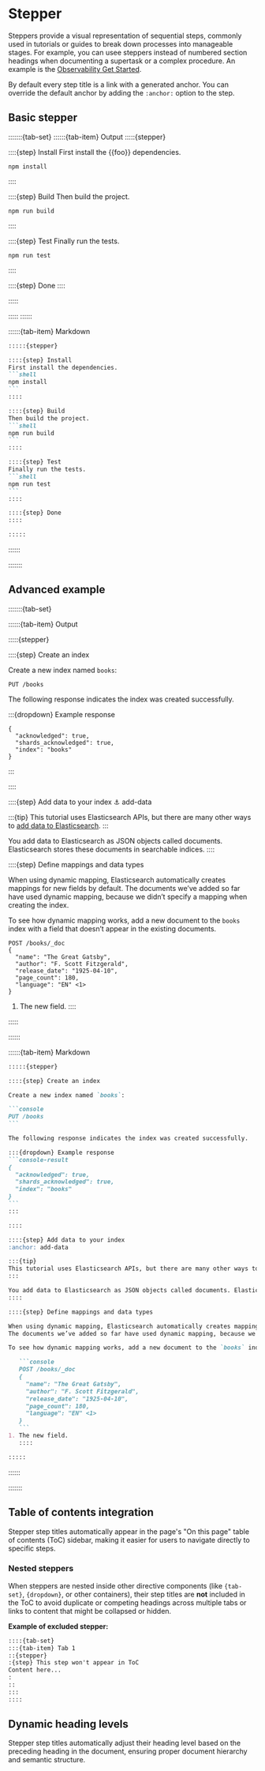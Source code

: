 # Stepper

Steppers provide a visual representation of sequential steps, commonly used in tutorials or guides to break down processes into manageable stages. For example, you can usee steppers instead of numbered
section headings when documenting a supertask or a complex procedure. An example is the [Observability Get Started](https://www.elastic.co/docs/solutions/observability/get-started).

By default every step title is a link with a generated anchor. You can override the default anchor by adding the `:anchor:` option to the step.

## Basic stepper

:::::::{tab-set}
::::::{tab-item} Output
:::::{stepper}

::::{step} Install
First install the {{foo}} dependencies.
```shell
npm install
```
::::

::::{step} Build
Then build the project.
```shell
npm run build
```
::::

::::{step} Test
Finally run the tests.
```shell
npm run test
```
::::

::::{step} Done
::::

:::::

:::::
::::::

::::::{tab-item} Markdown
````markdown
:::::{stepper}

::::{step} Install
First install the dependencies.
```shell
npm install
```
::::

::::{step} Build
Then build the project.
```shell
npm run build
```
::::

::::{step} Test
Finally run the tests.
```shell
npm run test
```
::::

::::{step} Done
::::

:::::
````
::::::

:::::::

## Advanced example

:::::::{tab-set}

::::::{tab-item} Output

:::::{stepper}

::::{step} Create an index

Create a new index named `books`:

```console
PUT /books
```

The following response indicates the index was created successfully.

:::{dropdown} Example response
```console-result
{
  "acknowledged": true,
  "shards_acknowledged": true,
  "index": "books"
}
```
:::

::::

::::{step} Add data to your index
:anchor: add-data

:::{tip}
This tutorial uses Elasticsearch APIs, but there are many other ways to [add data to Elasticsearch](#).
:::

You add data to Elasticsearch as JSON objects called documents. Elasticsearch stores these documents in searchable indices.
::::

::::{step} Define mappings and data types

   When using dynamic mapping, Elasticsearch automatically creates mappings for new fields by default.
   The documents we’ve added so far have used dynamic mapping, because we didn’t specify a mapping when creating the index.

   To see how dynamic mapping works, add a new document to the `books` index with a field that doesn’t appear in the existing documents.

   ```console
   POST /books/_doc
   {
     "name": "The Great Gatsby",
     "author": "F. Scott Fitzgerald",
     "release_date": "1925-04-10",
     "page_count": 180,
     "language": "EN" <1>
   }
   ```
   1. The new field.
::::

:::::

::::::

::::::{tab-item} Markdown

````markdown
:::::{stepper}

::::{step} Create an index

Create a new index named `books`:

```console
PUT /books
```

The following response indicates the index was created successfully.

:::{dropdown} Example response
```console-result
{
  "acknowledged": true,
  "shards_acknowledged": true,
  "index": "books"
}
```
:::

::::

::::{step} Add data to your index
:anchor: add-data

:::{tip}
This tutorial uses Elasticsearch APIs, but there are many other ways to [add data to Elasticsearch](#).
:::

You add data to Elasticsearch as JSON objects called documents. Elasticsearch stores these documents in searchable indices.
::::

::::{step} Define mappings and data types

When using dynamic mapping, Elasticsearch automatically creates mappings for new fields by default.
The documents we’ve added so far have used dynamic mapping, because we didn’t specify a mapping when creating the index.

To see how dynamic mapping works, add a new document to the `books` index with a field that doesn’t appear in the existing documents.

   ```console
   POST /books/_doc
   {
     "name": "The Great Gatsby",
     "author": "F. Scott Fitzgerald",
     "release_date": "1925-04-10",
     "page_count": 180,
     "language": "EN" <1>
   }
   ```
1. The new field.
   ::::

:::::
`````
::::::

:::::::

## Table of contents integration

Stepper step titles automatically appear in the page's "On this page" table of contents (ToC) sidebar, making it easier for users to navigate directly to specific steps.

### Nested steppers

When steppers are nested inside other directive components (like `{tab-set}`, `{dropdown}`, or other containers), their step titles are **not** included in the ToC to avoid duplicate or competing headings across multiple tabs or links to content that might be collapsed or hidden.

**Example of excluded stepper:**
```markdown
::::{tab-set}
:::{tab-item} Tab 1
::{stepper}
:{step} This step won't appear in ToC
Content here...
:
::
:::
::::
```
## Dynamic heading levels

Stepper step titles automatically adjust their heading level based on the preceding heading in the document, ensuring proper document hierarchy and semantic structure.
